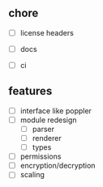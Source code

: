 
## chore

- [ ] license headers
- [ ] docs
- [ ] ci


## features

- [ ] interface like poppler
- [ ] module redesign
    - [ ] parser 
    - [ ] renderer
    - [ ] types
- [ ] permissions
- [ ] encryption/decryption
- [ ] scaling